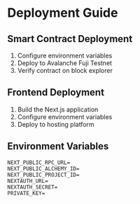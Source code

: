 # Deployment Guide

## Smart Contract Deployment
1. Configure environment variables
2. Deploy to Avalanche Fuji Testnet
3. Verify contract on block explorer

## Frontend Deployment
1. Build the Next.js application
2. Configure environment variables
3. Deploy to hosting platform

## Environment Variables
```env
NEXT_PUBLIC_RPC_URL=
NEXT_PUBLIC_ALCHEMY_ID=
NEXT_PUBLIC_PROJECT_ID=
NEXTAUTH_URL=
NEXTAUTH_SECRET=
PRIVATE_KEY=
```